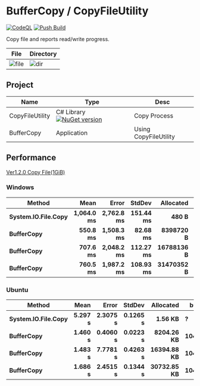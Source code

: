 # BufferCopy / CopyFileUtility
[![CodeQL](https://github.com/EX-EXE/BufferCopy/actions/workflows/codeql-analysis.yml/badge.svg)](https://github.com/EX-EXE/BufferCopy/actions/workflows/codeql-analysis.yml)
[![Push Build](https://github.com/EX-EXE/BufferCopy/actions/workflows/build.yml/badge.svg)](https://github.com/EX-EXE/BufferCopy/actions/workflows/build.yml)

Copy file and reports read/write progress.

| File | Directory |
|---|---|
| ![file](https://user-images.githubusercontent.com/114784289/196020067-1673b1cd-a9a2-4193-910d-3549264c4906.gif) | ![dir](https://user-images.githubusercontent.com/114784289/196020076-b3b3b29c-200e-496f-9854-4b44a59745ef.gif) |


## Project
| Name | Type| Desc |
|---|---|---|
| CopyFileUtility | C# Library [![NuGet version](https://badge.fury.io/nu/CopyFileUtility.svg)](https://badge.fury.io/nu/CopyFileUtility) | Copy Process |
| BufferCopy | Application | Using CopyFileUtility |

## Performance
[Ver1.2.0 Copy File(1GiB)](https://github.com/EX-EXE/BufferCopy/actions/runs/3234056253)
### Windows
|              Method |        Mean |       Error |      StdDev |  Allocated |  buffer | pool |
|-------------------- |------------:|------------:|------------:|-----------:|-------- |----- |
| **System.IO.File.Copy** |  **1,064.0 ms** |  **2,762.8 ms** |   **151.44 ms** |      **480 B** |       **?** |    **?** |
|          **BufferCopy** |    **550.8 ms** |  **1,508.3 ms** |    **82.68 ms** |  **8398720 B** | **1048576** |    **8** |
|          **BufferCopy** |    **707.6 ms** |  **2,048.2 ms** |   **112.27 ms** | **16788136 B** | **1048576** |   **16** |
|          **BufferCopy** |    **760.5 ms** |  **1,987.2 ms** |   **108.93 ms** | **31470352 B** | **1048576** |   **30** |

### Ubuntu
|              Method |     Mean |     Error |   StdDev |     Allocated |  buffer | pool |
|-------------------- |---------:|----------:|---------:|--------------:|-------- |----- |
| **System.IO.File.Copy** |   **5.297 s** |  **2.3075 s** | **0.1265 s** |       **1.56 KB** |      **?** |    **?** |
|          **BufferCopy** |   **1.460 s** |  **0.4060 s** | **0.0223 s** |    **8204.26 KB** |**1048576** |    **8** |
|          **BufferCopy** |   **1.483 s** |  **7.7781 s** | **0.4263 s** |   **16394.88 KB** |**1048576** |   **16** |
|          **BufferCopy** |   **1.686 s** |  **2.4515 s** | **0.1344 s** |   **30732.85 KB** |**1048576** |   **30** |
